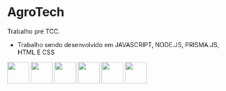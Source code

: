 # AgroTech
Trabalho pré TCC.

* Trabalho sendo desenvolvido em JAVASCRIPT, NODE.JS, PRISMA.JS, HTML E CSS 

<div align="left">
<img src="https://cdn.iconscout.com/icon/free/png-256/javascript-2038874-1720087.png" alt="" width="50" height="50">
<img src="https://cdn.iconscout.com/icon/free/png-256/node-js-1174925.png" alt="" height="50">
<img src="https://www.svgrepo.com/show/374002/prisma.svg" alt="" height="50">
<img src="https://cdn-icons-png.flaticon.com/512/5968/5968313.png" alt="" height="50">
<img src="https://cdn-icons-png.flaticon.com/512/5968/5968267.png" alt="" height="50">
<img src="https://3.bp.blogspot.com/-oRSUw_TmO9o/XIb61m88fcI/AAAAAAAAIq0/vnxl2zzsXEQsnHI2fH4GjKu_ZT0urRo4wCK4BGAYYCw/s1600/icon%2Bcss%2B3.png" alt="" height="50">
</div>